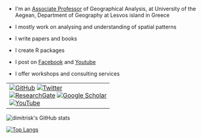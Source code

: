 - I'm an [Associate Professor](https://www.dimitrisk.gr) of Geographical Analysis, at University of the Aegean, Department of Geography at Lesvos island in Greece 

- I mostly work on analysing and understanding of spatial patterns

- I write papers and books

- I create R packages

- I post on [Facebook](https://www.facebook.com/dimitris.kavroudakis) and [Youtube](https://www.youtube.com/@kavroudakis)

- I offer workshops and consulting services


 <table>
  
  <tr>
    <td><a href="https://github.com/dimitrisk"><img src="https://img.shields.io/github/followers/dimitrisk.svg?label=GitHub&style=for-the-badge&color=red" alt="GitHub"></a>
<a href="https://twitter.com/dimitris_k"><img src="https://img.shields.io/badge/-Twitter-555555?style=for-the-badge&logo=twitter&logoColor=white" alt="Twitter"></a><br/>
  <a href="https://www.researchgate.net/profile/Dimitris_Kavroudakis"><img src="https://img.shields.io/badge/-ResearchGate-555555?style=for-the-badge&logo=researchgate&logoColor=white" alt="ResearchGate"></a>
  <a href="https://scholar.google.com/citations?user=dmbKZ48AAAAJ"><img src="https://img.shields.io/badge/-Google Scholar-555555?style=for-the-badge&logo=google-scholar&logoColor=white" alt="Google Scholar"></a><br/>
  <a href="https://www.youtube.com/@kavroudakis"><img src="https://img.shields.io/badge/-YouTube-555555?style=for-the-badge&logo=youtube&logoColor=white" alt="YouTube"></a></td>
    
    
  </tr>
 
</table> 

 




![dimitrisk's GitHub stats](https://github-readme-stats.vercel.app/api?username=dimitrisk&count_private=true&show_icons=true&theme=merko)

[![Top Langs](https://github-readme-stats.vercel.app/api/top-langs/?username=dimitrisk&layout=compact&theme=merko&hide=javascript,html,css,jupyter%20notebook)](https://github.com/dimitrisk/github-readme-stats)
